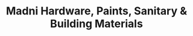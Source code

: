 ---
title: "Madni Hardware, Paints, Sanitary & Building Materials"
url: /karachi/madni-hardware-paints-sanitary-and-building-materials/
shop: shop
---